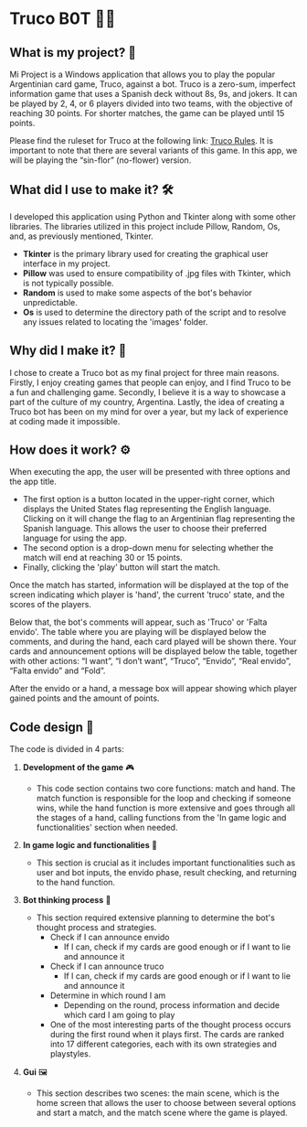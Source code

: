 # Truco B0T 🎴🤖

## What is my project? 🤔

Mi Project is a Windows application that allows you to play the popular Argentinian card game, Truco, against a bot. Truco is a zero-sum, imperfect information game that uses a Spanish deck without 8s, 9s, and jokers. It can be played by 2, 4, or 6 players divided into two teams, with the objective of reaching 30 points. For shorter matches, the game can be played until 15 points.

Please find the ruleset for Truco at the following link: [Truco Rules](https://www.pagat.com/put/truco_ar.html).
It is important to note that there are several variants of this game. In this app, we will be playing the “sin-flor” (no-flower) version.

## What did I use to make it? 🛠️

I developed this application using Python and Tkinter along with some other libraries. The libraries utilized in this project include Pillow, Random, Os, and, as previously mentioned, Tkinter.

- **Tkinter** is the primary library used for creating the graphical user interface in my project.
- **Pillow** was used to ensure compatibility of .jpg files with Tkinter, which is not typically possible.
- **Random** is used to make some aspects of the bot's behavior unpredictable.
- **Os** is used to determine the directory path of the script and to resolve any issues related to locating the 'images' folder.

## Why did I make it? 🎯

I chose to create a Truco bot as my final project for three main reasons. Firstly, I enjoy creating games that people can enjoy, and I find Truco to be a fun and challenging game. Secondly, I believe it is a way to showcase a part of the culture of my country, Argentina. Lastly, the idea of creating a Truco bot has been on my mind for over a year, but my lack of experience at coding made it impossible.

## How does it work? ⚙️

When executing the app, the user will be presented with three options and the app title.
- The first option is a button located in the upper-right corner, which displays the United States flag representing the English language. Clicking on it will change the flag to an Argentinian flag representing the Spanish language. This allows the user to choose their preferred language for using the app.
- The second option is a drop-down menu for selecting whether the match will end at reaching 30 or 15 points.
- Finally, clicking the 'play' button will start the match.

Once the match has started, information will be displayed at the top of the screen indicating which player is 'hand', the current 'truco' state, and the scores of the players.

Below that, the bot's comments will appear, such as 'Truco' or 'Falta envido'.
The table where you are playing will be displayed below the comments, and during the hand, each card played will be shown there.
Your cards and announcement options will be displayed below the table, together with other actions: “I want”, “I don’t want”, “Truco”, “Envido”, “Real envido”, “Falta envido” and “Fold”.

After the envido or a hand, a message box will appear showing which player gained points and the amount of points.

## Code design 📝

The code is divided in 4 parts:

1. **Development of the game** 🎮
   - This code section contains two core functions: match and hand. The match function is responsible for the loop and checking if someone wins, while the hand function is more extensive and goes through all the stages of a hand, calling functions from the 'In game logic and functionalities' section when needed.

2. **In game logic and functionalities** 🔄
   - This section is crucial as it includes important functionalities such as user and bot inputs, the envido phase, result checking, and returning to the hand function.

3. **Bot thinking process** 🧠
   - This section required extensive planning to determine the bot's thought process and strategies.
     - Check if I can announce envido
       - If I can, check if my cards are good enough or if I want to lie and announce it
     - Check if I can announce truco
       - If I can, check if my cards are good enough or if I want to lie and announce it
     - Determine in which round I am
       - Depending on the round, process information and decide which card I am going to play
     - One of the most interesting parts of the thought process occurs during the first round when it plays first. The cards are ranked into 17 different categories, each with its own strategies and playstyles.

4. **Gui** 🖼️
   - This section describes two scenes: the main scene, which is the home screen that allows the user to choose between several options and start a match, and the match scene where the game is played.
